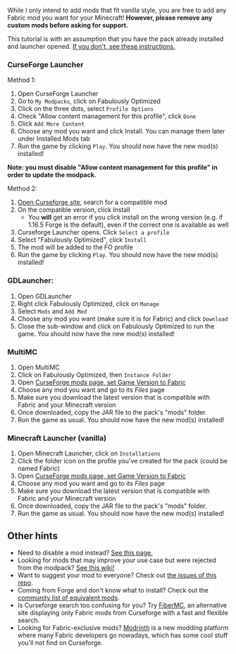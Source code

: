 While I only intend to add mods that fit vanilla style, you are free to add any Fabric mod you want for your Minecraft! **However, please remove any custom mods before asking for support.**

This tutorial is with an assumption that you have the pack already installed and launcher opened. [If you don't, see these instructions.](https://github.com/Madis0/fabulously-optimized/wiki/Install-instructions)

### CurseForge Launcher

Method 1:

1. Open CurseForge Launcher
1. Go to `My Modpacks`, click on Fabulously Optimized
1. Click on the three dots, select `Profile Options`
1. Check "Allow content management for this profile", click `Done`
1. Click `Add More Content`
1. Choose any mod you want and click Install. You can manage them later under Installed Mods tab
1. Run the game by clicking `Play`. You should now have the new mod(s) installed!

**Note: you must disable "Allow content management for this profile" in order to update the modpack.**

Method 2:

1. [Open Curseforge site](https://www.curseforge.com/minecraft/mc-mods?filter-game-version=2020709689%3A7499&filter-sort=4), search for a compatible mod
1. On the compatible version, click Install
   * You **will** get an error if you click install on the wrong version (e.g. if 1.16.5 Forge is the default), even if the correct one is available as well
1. Curseforge Launcher opens. Click `Select a profile`
1. Select "Fabulously Optimized", click `Install`
1. The mod will be added to the FO profile
1. Run the game by clicking `Play`. You should now have the new mod(s) installed!

### GDLauncher:

1. Open GDLauncher
1. Right click Fabulously Optimized, click on `Manage`
1. Select `Mods` and `Add Mod`
1. Choose any mod you want (make sure it is for Fabric) and click `Download`
1. Close the sub-window and click on Fabulously Optimized to run the game. You should now have the new mod(s) installed!
 
### MultiMC

1. Open MultiMC
1. Click on Fabulously Optimized, then `Instance Folder`
1. Open [CurseForge mods page, set Game Version to Fabric](https://www.curseforge.com/minecraft/mc-mods?filter-game-version=2020709689:7499)
1. Choose any mod you want and go to its _Files_ page
1. Make sure you download the latest version that is compatible with Fabric and your Minecraft version
1. Once downloaded, copy the JAR file to the pack's "mods" folder.
1. Run the game as usual. You should now have the new mod(s) installed!
 
### Minecraft Launcher (vanilla)

1. Open Minecraft Launcher, click on `Installations`
1. Click the folder icon on the profile you've created for the pack (could be named Fabric)
1. Open [CurseForge mods page, set Game Version to Fabric](https://www.curseforge.com/minecraft/mc-mods?filter-game-version=2020709689:7499)
1. Choose any mod you want and go to its _Files_ page
1. Make sure you download the latest version that is compatible with Fabric and your Minecraft version
1. Once downloaded, copy the JAR file to the pack's "mods" folder.
1. Run the game as usual. You should now have the new mod(s) installed!

## Other hints

* Need to disable a mod instead? [See this page.](https://github.com/Fabulously-Optimized/fabulously-optimized/wiki/Disabling-mods)
* Looking for mods that may improve your use case but were rejected from the modpack? [See this wiki!](https://github.com/Fabulously-Optimized/fabulously-optimized/issues?q=is%3Aissue+label%3Arejected+is%3Aclosed+label%3Amod)
* Want to suggest your mod to everyone? Check out [the issues of this repo](https://github.com/Fabulously-Optimized/fabulously-optimized/issues).
* Coming from Forge and don't know what to install? Check out the [community list of equivalent mods](https://gist.github.com/TrueCP6/4853f15015b210fd3b1e210e9e485f83#file-forge-to-fabric-ports-md).
* Is Curseforge search too confusing for you? Try [FiberMC](https://fibermc.com), an alternative site displaying only Fabric mods from Curseforge with a fast and flexible search.
* Looking for Fabric-exclusive mods? [Modrinth](https://modrinth.com/mods?q=&f=categories%3Afabric) is a new modding platform where many Fabric developers go nowadays, which has some cool stuff you'll not find on Curseforge.
